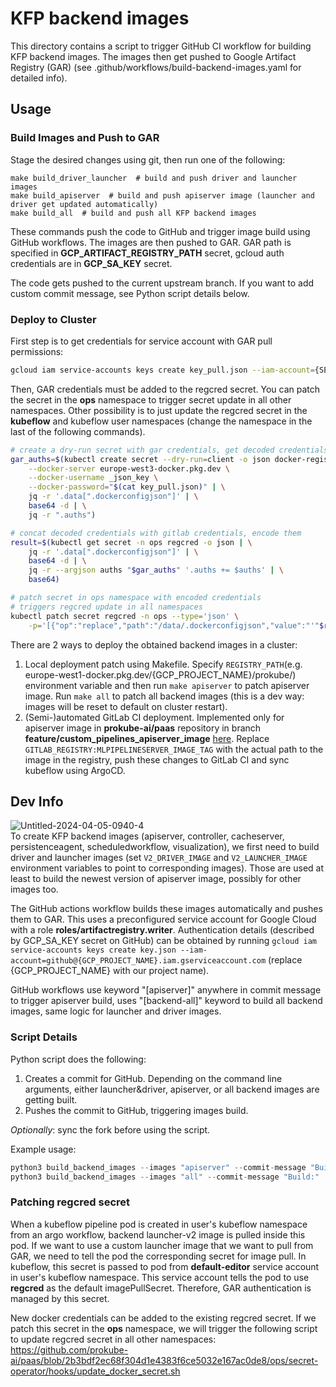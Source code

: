 # KFP backend images
This directory contains a script to trigger GitHub CI workflow for building KFP backend images. The images then get pushed to Google Artifact Registry (GAR) (see .github/workflows/build-backend-images.yaml for detailed info).

## Usage
### Build Images and Push to GAR
Stage the desired changes using git, then run one of the following:
```make
make build_driver_launcher  # build and push driver and launcher images
make build_apiserver  # build and push apiserver image (launcher and driver get updated automatically)
make build_all  # build and push all KFP backend images
```
These commands push the code to GitHub and trigger image build using GitHub workflows. The images are then pushed to GAR. GAR path is specified in **GCP_ARTIFACT_REGISTRY_PATH** secret, gcloud auth credentials are in **GCP_SA_KEY** secret.
  
The code gets pushed to the current upstream branch. If you want to add custom commit message, see Python script details below. 
  
### Deploy to Cluster
First step is to get credentials for service account with GAR pull permissions:
```sh
gcloud iam service-accounts keys create key_pull.json --iam-account={SERVICE_ACCOUNT}
```
Then, GAR credentials must be added to the regcred secret. You can patch the secret in the **ops** namespace to trigger secret update in all other namespaces. Other possibility is to just update the regcred secret in the **kubeflow** and kubeflow user namespaces (change the namespace in the last of the following commands).
```sh
# create a dry-run secret with gar credentials, get decoded credentials
gar_auths=$(kubectl create secret --dry-run=client -o json docker-registry regcred-gar \
    --docker-server europe-west3-docker.pkg.dev \
    --docker-username _json_key \
    --docker-password="$(cat key_pull.json)" | \
    jq -r '.data[".dockerconfigjson"]' | \
    base64 -d | \
    jq -r ".auths")

# concat decoded credentials with gitlab credentials, encode them
result=$(kubectl get secret -n ops regcred -o json | \
    jq -r '.data[".dockerconfigjson"]' | \
    base64 -d | \
    jq -r --argjson auths "$gar_auths" '.auths += $auths' | \
    base64)

# patch secret in ops namespace with encoded credentials
# triggers regcred update in all namespaces
kubectl patch secret regcred -n ops --type='json' \
    -p='[{"op":"replace","path":"/data/.dockerconfigjson","value":"'"$result"'"}]'
```

There are 2 ways to deploy the obtained backend images in a cluster:

1. Local deployment patch using Makefile. Specify `REGISTRY_PATH`(e.g. europe-west1-docker.pkg.dev/{GCP_PROJECT_NAME}/prokube/) environment variable and then run `make apiserver` to patch apiserver image. Run `make all` to patch all backend images (this is a dev way: images will be reset to default on cluster restart).
2. (Semi-)automated GitLab CI deployment. Implemented only for apiserver image in **prokube-ai/paas** repository in branch **feature/custom_pipelines_apiserver_image** [here](https://github.com/prokube-ai/paas/blob/feature/custom_pipelines_api_server_image/kubeflow/project-overlays/pipeline/pipeline/pipeline-api-server.yaml). Replace `GITLAB_REGISTRY:MLPIPELINESERVER_IMAGE_TAG` with the actual path to the image in the registry, push these changes to GitLab CI and sync kubeflow using ArgoCD.

## Dev Info
![Untitled-2024-04-05-0940-4](https://github.com/prokube-ai/pipelines/assets/116455436/2c36c3f8-d9f8-4bb0-870c-9e46c5e9159a)  
To create KFP backend images (apiserver, controller, cacheserver, persistenceagent, scheduledworkflow, visualization), we first need to build driver and launcher images (set `V2_DRIVER_IMAGE` and `V2_LAUNCHER_IMAGE` environment variables to point to corresponding images). Those are used at least to build the newest version of apiserver image, possibly for other images too.

The GitHub actions workflow builds these images automatically and pushes them to GAR. This uses a preconfigured service account for Google Cloud with a role **roles/artifactregistry.writer**. Authentication details (described by GCP_SA_KEY secret on GitHub) can be obtained by running `gcloud iam service-accounts keys create key.json --iam-account=github@{GCP_PROJECT_NAME}.iam.gserviceaccount.com` (replace {GCP_PROJECT_NAME} with our project name).

GitHub workflows use keyword "[apiserver]" anywhere in commit message to trigger apiserver build, uses "[backend-all]" keyword to build all backend images, same logic for launcher and driver images.

### Script Details
Python script does the following:
1. Creates a commit for GitHub. Depending on the command line arguments, either launcher&driver, apiserver, or all backend images are getting built.
2. Pushes the commit to GitHub, triggering images build.

*Optionally*: sync the fork before using the script.

Example usage:
```py
python3 build_backend_images --images "apiserver" --commit-message "Build:"
python3 build_backend_images --images "all" --commit-message "Build:"
```

### Patching regcred secret
When a kubeflow pipeline pod is created in user's kubeflow namespace from an argo workflow, backend launcher-v2 image is pulled inside this pod. If we want to use a custom launcher image that we want to pull from GAR, we need to tell the pod the corresponding secret for image pull. In kubeflow, this secret is passed to pod from **default-editor** service account in user's kubeflow namespace. This service account tells the pod to use **regcred** as the default imagePullSecret. Therefore, GAR authentication is managed by this secret.

New docker credentials can be added to the existing regcred secret. If we patch this secret in the **ops** namespace, we will trigger the following script to update regcred secret in all other namespaces:
https://github.com/prokube-ai/paas/blob/2b3bdf2ec68f304d1e4383f6ce5032e167ac0de8/ops/secret-operator/hooks/update_docker_secret.sh
